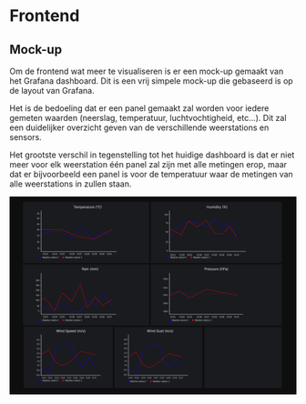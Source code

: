 # Frontend

## Mock-up

Om de frontend wat meer te visualiseren is er een mock-up gemaakt van het Grafana dashboard. Dit is een vrij simpele mock-up die gebaseerd is op de layout van Grafana.

Het is de bedoeling dat er een panel gemaakt zal worden voor iedere gemeten waarden (neerslag, temperatuur, luchtvochtigheid, etc...). Dit zal een duidelijker overzicht geven van de verschillende weerstations en sensors.

Het grootste verschil in tegenstelling tot het huidige dashboard is dat er niet meer voor elk weerstation één panel zal zijn met alle metingen erop, maar dat er bijvoorbeeld een panel is voor de temperatuur waar de metingen van alle weerstations in zullen staan.

![Grafana Dashboard Mock-Up.](./assets/grafana-dashboard-mock-up.png 'Figuur 1: Grafana Data Sources web interface pagina.')